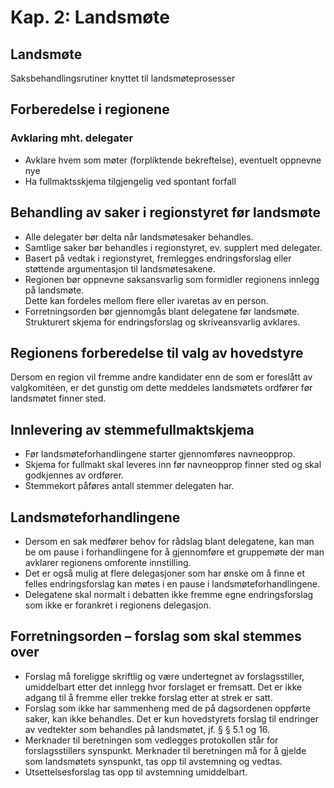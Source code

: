 # Kap. 2: Landsmøte


## Landsmøte

Saksbehandlingsrutiner knyttet til landsmøteprosesser

## Forberedelse i regionene

### Avklaring mht. delegater

-   Avklare hvem som møter (forpliktende bekreftelse), eventuelt oppnevne nye
-   Ha fullmaktsskjema tilgjengelig ved spontant forfall

## Behandling av saker i regionstyret før landsmøte

-   Alle delegater bør delta når landsmøtesaker behandles.
-   Samtlige saker bør behandles i regionstyret, ev. supplert med delegater.
-   Basert på vedtak i regionstyret, fremlegges endringsforslag eller støttende argumentasjon til landsmøtesakene.
-   Regionen bør oppnevne saksansvarlig som formidler regionens innlegg på landsmøte.  
    Dette kan fordeles mellom flere eller ivaretas av en person.
-   Forretningsorden bør gjennomgås blant delegatene før landsmøte. Strukturert skjema for endringsforslag og skriveansvarlig avklares.

## Regionens forberedelse til valg av hovedstyre

Dersom en region vil fremme andre kandidater enn de som er foreslått av valgkomitéen, er det gunstig om dette meddeles landsmøtets ordfører før landsmøtet finner sted.

## Innlevering av stemmefullmaktskjema

-   Før landsmøteforhandlingene starter gjennomføres navneopprop.
-   Skjema for fullmakt skal leveres inn før navneopprop finner sted og skal godkjennes av ordfører.
-   Stemmekort påføres antall stemmer delegaten har.

## Landsmøteforhandlingene

-   Dersom en sak medfører behov for rådslag blant delegatene, kan man be om pause i forhandlingene for å gjennomføre et gruppemøte der man avklarer regionens omforente innstilling.
-   Det er også mulig at flere delegasjoner som har ønske om å finne et felles endringsforslag kan møtes i en pause i landsmøteforhandlingene.
-   Delegatene skal normalt i debatten ikke fremme egne endringsforslag som ikke er forankret i regionens delegasjon.

## Forretningsorden – forslag som skal stemmes over

-   Forslag må foreligge skriftlig og være undertegnet av forslagsstiller, umiddelbart etter det innlegg hvor forslaget er fremsatt. Det er ikke adgang til å fremme eller trekke forslag etter at strek er satt.
-   Forslag som ikke har sammenheng med de på dagsordenen oppførte saker, kan ikke behandles. Det er kun hovedstyrets forslag til endringer av vedtekter som behandles på landsmøtet, jf. § § 5.1 og 16.
-   Merknader til beretningen som vedlegges protokollen står for forslagsstillers synspunkt. Merknader til beretningen må for å gjelde som landsmøtets synspunkt, tas opp til avstemning og vedtas.
-   Utsettelsesforslag tas opp til avstemning umiddelbart.
